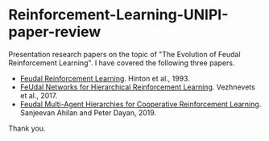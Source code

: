 # Reinforcement-Learning-UNIPI-paper-review
Presentation research papers on the topic of "The Evolution of Feudal Reinforcement Learning". I have covered the following three papers.

- [Feudal Reinforcement Learning](https://proceedings.neurips.cc/paper/1992/file/d14220ee66aeec73c49038385428ec4c-Paper.pdf). Hinton et al., 1993.
- [FeUdal Networks for Hierarchical Reinforcement Learning](https://arxiv.org/abs/1703.01161). Vezhnevets et al., 2017.
- [Feudal Multi-Agent Hierarchies for Cooperative Reinforcement Learning](https://arxiv.org/abs/1901.08492). Sanjeevan Ahilan and Peter Dayan, 2019.

Thank you.
